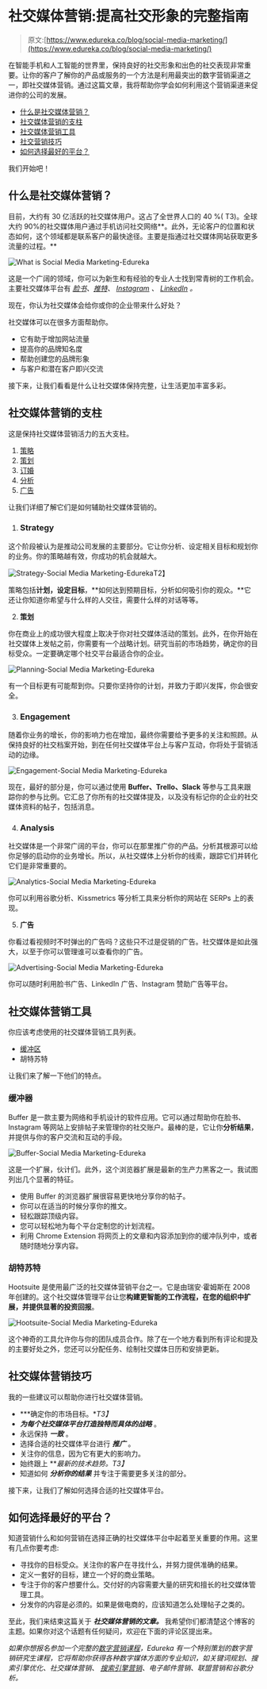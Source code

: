 # 社交媒体营销:提高社交形象的完整指南

> 原文:[https://www.edureka.co/blog/social-media-marketing/](https://www.edureka.co/blog/social-media-marketing/)

在智能手机和人工智能的世界里，保持良好的社交形象和出色的社交表现非常重要。让你的客户了解你的产品或服务的一个方法是利用最突出的数字营销渠道之一，即社交媒体营销。通过这篇文章，我将帮助你学会如何利用这个营销渠道来促进你的公司的发展。

*   [什么是社交媒体营销？](#What?)
*   [社交媒体营销的支柱](#Pillars)
*   [社交媒体营销工具](#Tools)
*   [社交营销技巧](#Social_Marketing_Tips)
*   [如何选择最好的平台？](#How_to_choose_the_best_platform?)

我们开始吧！

## **什么是社交媒体营销？**

目前，大约有 30 亿活跃的社交媒体用户。这占了全世界人口的 40 %( T3)。全球大约 90%的社交媒体用户通过手机访问社交网络**。此外，无论客户的位置和状态如何，这个领域都是联系客户的最快途径。主要是指通过社交媒体网站获取更多流量的过程。**

![What is Social Media Marketing-Edureka](../Images/01abc3a18114d1d10a682ceb90eac2af.png)

这是一个广阔的领域，你可以为新生和有经验的专业人士找到常青树的工作机会。主要社交媒体平台有 *[脸书](https://www.facebook.com/edurekaIN/)、[推特](https://twitter.com/edurekain)、 [Instagram](https://www.instagram.com/edureka_learning/) 、 [LinkedIn](https://www.linkedin.com/company/edureka) 。*

现在，你认为社交媒体会给你或你的企业带来什么好处？

社交媒体可以在很多方面帮助你。

*   它有助于增加网站流量
*   提高你的品牌知名度
*   帮助创建您的品牌形象
*   与客户和潜在客户即兴交流

接下来，让我们看看是什么让社交媒体保持完整，让生活更加丰富多彩。

## **社交媒体营销的支柱**

这是保持社交媒体营销活力的五大支柱。

1.  [策略](#Strategy)
2.  [策划](#Planning)
3.  [订婚](#Engagement)
4.  [分析](#Analytics)
5.  [广告](#Advertising)

让我们详细了解它们是如何辅助社交媒体营销的。

1.  ### **Strategy**

这个阶段被认为是推动公司发展的主要部分。它让你分析、设定相关目标和规划你的业务。你的策略越有效，你成功的机会就越大。

![Strategy-Social Media Marketing-Edureka](../Images/424846df536e3623af9ac363e3f0bd91.png)T2】

策略包括**计划，设定目标**，**如何达到预期目标，分析如何吸引你的观众。**它还让你知道你希望与什么样的人交往，需要什么样的对话等等。

2.  **策划**

你在商业上的成功很大程度上取决于你对社交媒体活动的策划。此外，在你开始在社交媒体上发帖之前，你需要有一个战略计划。研究当前的市场趋势，确定你的目标受众。一定要确定哪个社交平台最适合你的企业。

![Planning-Social Media Marketing-Edureka](../Images/852a34466141c5e4fbe386506f9c8461.png)

有一个目标更有可能帮到你。只要你坚持你的计划，并致力于即兴发挥，你会很安全。

3.  ### **Engagement**

随着你业务的增长，你的影响力也在增加，最终你需要给予更多的关注和照顾。从保持良好的社交档案开始，到在任何社交媒体平台上与客户互动，你将处于营销活动的边缘。

![Engagement-Social Media Marketing-Edureka](../Images/4959b0a398b0dad8177f7218f3f5579b.png)

现在，最好的部分是，你可以通过使用 **Buffer、Trello、Slack** 等参与工具来跟踪你的参与比例。它汇总了你所有的社交媒体提及，以及没有标记你的企业的社交媒体资料的帖子，包括消息。

4.  ### **Analysis**

社交媒体是一个非常广阔的平台，你可以在那里推广你的产品。分析其根源可以给你足够的启动你的业务增长。所以，从社交媒体上分析你的线索，跟踪它们并转化它们是非常重要的。

![Analytics-Social Media Marketing-Edureka](../Images/9871589fcdc7d80a91c31bed82ddbf75.png)

你可以利用谷歌分析、Kissmetrics 等分析工具来分析你的网站在 SERPs 上的表现。

5.  **广告**

你看过看视频时不时弹出的广告吗？这些只不过是促销的广告。社交媒体是如此强大，以至于你可以管理谁可以查看你的广告。

![Advertising-Social Media Marketing-Edureka](../Images/dc09254c4b2ece4025900c76d7b942c0.png)

你可以随时利用脸书广告、LinkedIn 广告、Instagram 赞助广告等平台。

## **社交媒体营销工具**

你应该考虑使用的社交媒体营销工具列表。

*   [缓冲区](#Buffer)
*   胡特苏特

让我们来了解一下他们的特点。

### **缓冲器**

Buffer 是一款主要为网络和手机设计的软件应用。它可以通过帮助你在脸书、Instagram 等网站上安排帖子来管理你的社交账户。最棒的是，它让你**分析结果**，并提供与你的客户交流和互动的手段。

![Buffer-Social Media Marketing-Edureka](../Images/2c6e5e5722f04b3727fd6a5158f2439d.png)

这是一个扩展，伙计们。此外，这个浏览器扩展是最新的生产力黑客之一。我试图列出几个显著的特征。

*   使用 Buffer 的浏览器扩展很容易更快地分享你的帖子。
*   你可以在适当的时候分享你的推文。
*   轻松跟踪顶级内容。
*   您可以轻松地为每个平台定制您的计划流程。
*   利用 Chrome Extension 将网页上的文章和内容添加到你的缓冲队列中，或者随时随地分享内容。

### 胡特苏特

Hootsuite 是使用最广泛的社交媒体营销平台之一。它是由瑞安·霍姆斯在 2008 年创建的。这个社交媒体管理平台让您**构建更智能的工作流程，在您的组织中扩展，并提供显著的投资回报**。

![Hootsuite-Social Media Marketing-Edureka](../Images/54ed4a0af209e477e4f9882c6c7c9acf.png)

这个神奇的工具允许你与你的团队成员合作。除了在一个地方看到所有评论和提及的主要好处之外，您还可以分配任务、绘制社交媒体日历和安排更新。

## **社交媒体营销技巧**

我的一些建议可以帮助你进行社交媒体营销。

*   ***确定你的市场目标。**T3】*
*   ***为每个社交媒体平台打造独特而具体的战略*** 。
*   永远保持 ***一致*** 。
*   选择合适的社交媒体平台进行 ***推广*** 。
*   关注你的信息，因为它有更大的影响力。
*   始终跟上 ***最新的技术趋势。*T3】**
*   知道如何 ***分析你的结果*** 并专注于需要更多关注的部分。

接下来，让我们了解如何选择合适的社交媒体平台。

## **如何选择最好的平台？**

知道营销什么和如何营销在选择正确的社交媒体平台中起着至关重要的作用。这里有几点你要考虑:

*   寻找你的目标受众。关注你的客户在寻找什么，并努力提供准确的结果。
*   定义一套好的目标，建立一个好的商业策略。
*   专注于你的客户想要什么。交付好的内容需要大量的研究和擅长的社交媒体管理工具。
*   分发你的内容是必须的。如果是做电商的，应该知道怎么处理帖子之类的。

至此，我们来结束这篇关于 ***社交媒体营销的文章。*** 我希望你们都清楚这个博客的主题。如果你对这个话题有任何疑问，欢迎在下面的评论区提出来。

*如果你想报名参加一个完整的[数字营销课程](https://www.edureka.co/digital-marketing)，Edureka 有一个特别策划的数字营销研究生课程，它将帮助你获得各种数字媒体方面的专业知识，如关键词规划、搜索引擎优化、社交媒体营销、  [搜索引擎营销](https://www.edureka.co/blog/seo-tutorial/)、电子邮件营销、联盟营销和谷歌分析。*